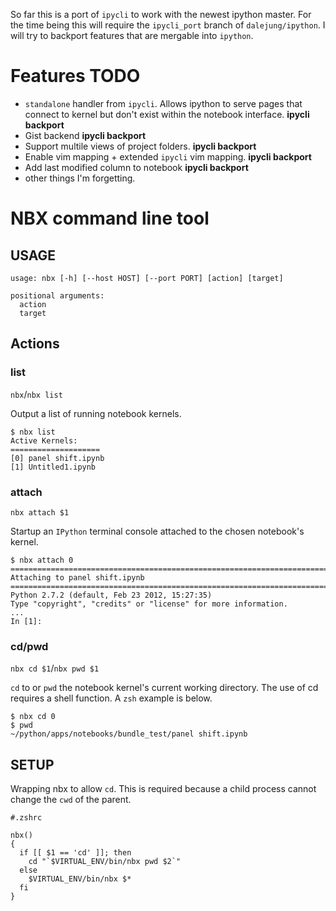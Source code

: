 So far this is a port of `ipycli` to work with the newest ipython master. For the time being this will require the `ipycli_port` branch of `dalejung/ipython`. I will try to backport features that are mergable into `ipython`.

# Features TODO

* `standalone` handler from `ipycli`. Allows ipython to serve pages that connect to kernel but don't exist within the notebook interface. **ipycli backport**
* Gist backend **ipycli backport**
* Support multile views of project folders. **ipycli backport**
* Enable vim mapping + extended `ipycli` vim mapping. **ipycli backport**
* Add last modified column to notebook **ipycli backport**
* other things I'm forgetting.

NBX command line tool
====================

## USAGE

```
usage: nbx [-h] [--host HOST] [--port PORT] [action] [target]

positional arguments:
  action
  target
```

## Actions

### list

`nbx`/`nbx list`

Output a list of running notebook kernels. 

```
$ nbx list
Active Kernels:
====================
[0] panel shift.ipynb
[1] Untitled1.ipynb
```

### attach

`nbx attach $1`

Startup an `IPython` terminal console attached to the chosen notebook's kernel.

```
$ nbx attach 0
================================================================================
Attaching to panel shift.ipynb
================================================================================
Python 2.7.2 (default, Feb 23 2012, 15:27:35)
Type "copyright", "credits" or "license" for more information.
...
In [1]:
```

### cd/pwd

`nbx cd $1`/`nbx pwd $1`

`cd` to or `pwd` the notebook kernel's current working directory. The use of cd requires a shell function. A `zsh` example is below.

```
$ nbx cd 0
$ pwd
~/python/apps/notebooks/bundle_test/panel shift.ipynb
```

## SETUP

Wrapping nbx to allow `cd`. This is required because a child process cannot change the `cwd` of the parent.

```
#.zshrc

nbx()
{
  if [[ $1 == 'cd' ]]; then
    cd "`$VIRTUAL_ENV/bin/nbx pwd $2`"
  else
    $VIRTUAL_ENV/bin/nbx $*
  fi
}
```
